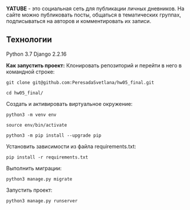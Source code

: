 **YATUBE** - это социальная сеть для публикации личных дневников.
На сайте можно публиковать посты, общаться в тематических группах, подписываться на авторов и комментировать их записи.

## **Технологии**

Python 3.7 Django 2.2.16


**Как запустить проект:**
Клонировать репозиторий и перейти в него в командной строке:
```
git clone git@github.com:PeresadaSvetlana/hw05_final.git
```

```
cd hw05_final/
```

Cоздать и активировать виртуальное окружение:

```
python3 -m venv env
```

```
source env/bin/activate
```
```
python3 -m pip install --upgrade pip
```

Установить зависимости из файла requirements.txt:

```
pip install -r requirements.txt
```

Выполнить миграции:

```
python3 manage.py migrate
```

Запустить проект:

```
python3 manage.py runserver
```
